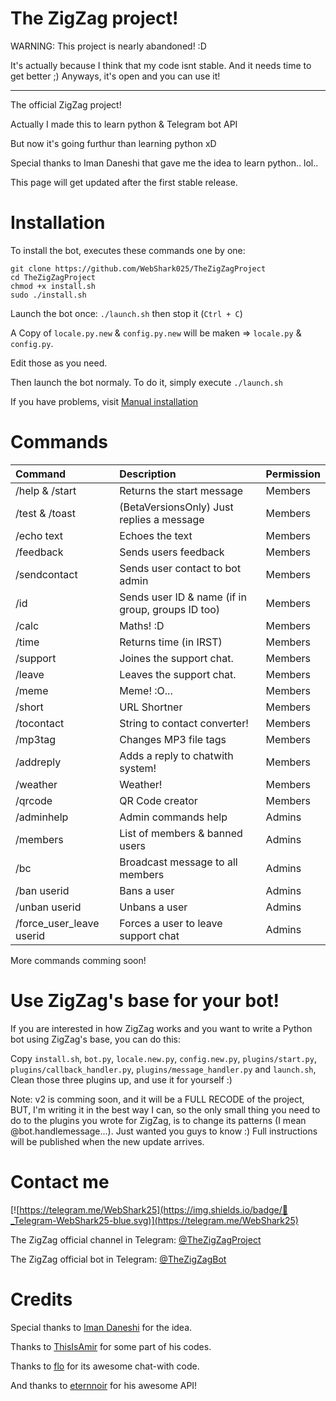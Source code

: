 # The ZigZag project!

WARNING: This project is nearly abandoned! :D

It's actually because I think that my code isnt stable. And it needs time to get better ;) Anyways, it's open and you can use it!

-----------

The official ZigZag project!

Actually I made this to learn python &amp; Telegram bot API

But now it's going furthur than learning python xD

Special thanks to Iman Daneshi that gave me the idea to learn python.. lol..

This page will get updated after the first stable release.

# Installation

To install the bot, executes these commands one by one:

```
git clone https://github.com/WebShark025/TheZigZagProject
cd TheZigZagProject
chmod +x install.sh
sudo ./install.sh
```

Launch the bot once: `./launch.sh` then stop it (`Ctrl + C`)

A Copy of `locale.py.new` & `config.py.new` will be maken => `locale.py` & `config.py`. 

Edit those as you need.

Then launch the bot normaly. To do it, simply execute `./launch.sh` 

If you have problems, visit [Manual installation](https://github.com/WebShark025/MySimpleFirstPythonBot/wiki/Manual-installation)

# Commands 

| Command | Description | Permission |
|:--------|:------------|:-----------|
| /help & /start | Returns the start message | Members |
| /test & /toast | (BetaVersionsOnly) Just replies a message | Members |
| /echo text | Echoes the text | Members |
| /feedback | Sends users feedback | Members |
| /sendcontact | Sends user contact to bot admin | Members |
| /id | Sends user ID & name (if in group, groups ID too) | Members |
| /calc | Maths! :D | Members |
| /time | Returns time (in IRST) | Members |
| /support | Joines the support chat. | Members |
| /leave | Leaves the support chat. | Members |
| /meme | Meme! :O... | Members |
| /short | URL Shortner | Members |
| /tocontact | String to contact converter! | Members |
| /mp3tag | Changes MP3 file tags | Members |
| /addreply | Adds a reply to chatwith system! | Members |
| /weather <city> | Weather! | Members |
| /qrcode <text> | QR Code creator | Members |
| /adminhelp | Admin commands help | Admins |
| /members | List of members & banned users | Admins |
| /bc | Broadcast message to all members | Admins |
| /ban userid | Bans a user | Admins |
| /unban userid | Unbans a user | Admins |
| /force_user_leave userid | Forces a user to leave support chat | Admins |

More commands comming soon!

# Use ZigZag's base for your bot!

If you are interested in how ZigZag works and you want to write a Python bot using ZigZag's base, you can do this:

Copy `install.sh`, `bot.py`, `locale.new.py`, `config.new.py`, `plugins/start.py`, `plugins/callback_handler.py`, `plugins/message_handler.py` and `launch.sh`, Clean those three plugins up, and use it for yourself :) 

Note: v2 is comming soon, and it will be a FULL RECODE of the project, BUT, I'm writing it in the best way I can, so the only small thing you need to do to the plugins you wrote for ZigZag, is to change its patterns (I mean @bot.handlemessage...). Just wanted you guys to know :) Full instructions will be published when the new update arrives.

# Contact me

[![https://telegram.me/WebShark25](https://img.shields.io/badge/💬_Telegram-WebShark25-blue.svg)](https://telegram.me/WebShark25)

The ZigZag official channel in Telegram: [@TheZigZagProject](https://telegram.me/TheZigZagProject)

The ZigZag official bot in Telegram: [@TheZigZagBot](https://telegram.me/TheZigZagBot)

# Credits

Special thanks to [Iman Daneshi](https://github.com/imandaneshi) for the idea.

Thanks to [ThisIsAmir](https://github.com/ThisIsAmir) for some part of his codes.

Thanks to [flo](https://github.com/aRandomStranger) for its awesome chat-with code.

And thanks to [eternnoir](https://github.com/eternnoir/) for his awesome API!
